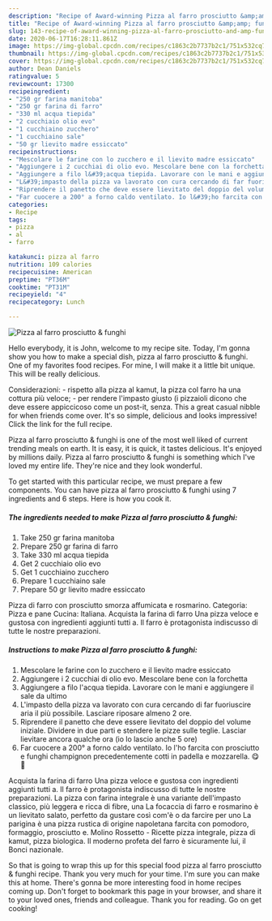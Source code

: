```yaml
---
description: "Recipe of Award-winning Pizza al farro prosciutto &amp;amp; funghi"
title: "Recipe of Award-winning Pizza al farro prosciutto &amp;amp; funghi"
slug: 143-recipe-of-award-winning-pizza-al-farro-prosciutto-and-amp-funghi
date: 2020-06-17T16:28:11.861Z
image: https://img-global.cpcdn.com/recipes/c1863c2b7737b2c1/751x532cq70/pizza-al-farro-prosciutto-funghi-recipe-main-photo.jpg
thumbnail: https://img-global.cpcdn.com/recipes/c1863c2b7737b2c1/751x532cq70/pizza-al-farro-prosciutto-funghi-recipe-main-photo.jpg
cover: https://img-global.cpcdn.com/recipes/c1863c2b7737b2c1/751x532cq70/pizza-al-farro-prosciutto-funghi-recipe-main-photo.jpg
author: Dean Daniels
ratingvalue: 5
reviewcount: 17300
recipeingredient:
- "250 gr farina manitoba"
- "250 gr farina di farro"
- "330 ml acqua tiepida"
- "2 cucchiaio olio evo"
- "1 cucchiaino zucchero"
- "1 cucchiaino sale"
- "50 gr lievito madre essiccato"
recipeinstructions:
- "Mescolare le farine con lo zucchero e il lievito madre essiccato"
- "Aggiungere i 2 cucchiai di olio evo. Mescolare bene con la forchetta"
- "Aggiungere a filo l&#39;acqua tiepida. Lavorare con le mani e aggiungere il sale da ultimo"
- "L&#39;impasto della pizza va lavorato con cura cercando di far fuoriuscire aria il più possibile. Lasciare riposare almeno 2 ore."
- "Riprendere il panetto che deve essere lievitato del doppio del volume iniziale. Dividere in due parti e stendere le pizze sulle teglie. Lasciar lievitare ancora qualche ora (io lo lascio anche 5 ore)"
- "Far cuocere a 200° a forno caldo ventilato. Io l&#39;ho farcita con prosciutto e funghi champignon precedentemente cotti in padella e mozzarella. 😋🍕"
categories:
- Recipe
tags:
- pizza
- al
- farro

katakunci: pizza al farro 
nutrition: 109 calories
recipecuisine: American
preptime: "PT36M"
cooktime: "PT31M"
recipeyield: "4"
recipecategory: Lunch

---
```



![Pizza al farro prosciutto &amp; funghi](https://img-global.cpcdn.com/recipes/c1863c2b7737b2c1/751x532cq70/pizza-al-farro-prosciutto-funghi-recipe-main-photo.jpg)

Hello everybody, it is John, welcome to my recipe site. Today, I'm gonna show you how to make a special dish, pizza al farro prosciutto &amp; funghi. One of my favorites food recipes. For mine, I will make it a little bit unique. This will be really delicious.

Considerazioni: - rispetto alla pizza al kamut, la pizza col farro ha una cottura più veloce; - per rendere l&#39;impasto giusto (i pizzaioli dicono che deve essere appiccicoso come un post-it, senza. This a great casual nibble for when friends come over. It&#39;s so simple, delicious and looks impressive! Click the link for the full recipe.

Pizza al farro prosciutto &amp; funghi is one of the most well liked of current trending meals on earth. It is easy, it is quick, it tastes delicious. It's enjoyed by millions daily. Pizza al farro prosciutto &amp; funghi is something which I've loved my entire life. They're nice and they look wonderful.


To get started with this particular recipe, we must prepare a few components. You can have pizza al farro prosciutto &amp; funghi using 7 ingredients and 6 steps. Here is how you cook it.

<!--inarticleads1-->

##### The ingredients needed to make Pizza al farro prosciutto &amp; funghi:

1. Take 250 gr farina manitoba
1. Prepare 250 gr farina di farro
1. Take 330 ml acqua tiepida
1. Get 2 cucchiaio olio evo
1. Get 1 cucchiaino zucchero
1. Prepare 1 cucchiaino sale
1. Prepare 50 gr lievito madre essiccato


Pizza di farro con prosciutto smorza affumicata e rosmarino. Categoria: Pizza e pane Cucina: Italiana. Acquista la farina di farro Una pizza veloce e gustosa con ingredienti aggiunti tutti a. Il farro è protagonista indiscusso di tutte le nostre preparazioni. 

<!--inarticleads2-->

##### Instructions to make Pizza al farro prosciutto &amp; funghi:

1. Mescolare le farine con lo zucchero e il lievito madre essiccato
1. Aggiungere i 2 cucchiai di olio evo. Mescolare bene con la forchetta
1. Aggiungere a filo l&#39;acqua tiepida. Lavorare con le mani e aggiungere il sale da ultimo
1. L&#39;impasto della pizza va lavorato con cura cercando di far fuoriuscire aria il più possibile. Lasciare riposare almeno 2 ore.
1. Riprendere il panetto che deve essere lievitato del doppio del volume iniziale. Dividere in due parti e stendere le pizze sulle teglie. Lasciar lievitare ancora qualche ora (io lo lascio anche 5 ore)
1. Far cuocere a 200° a forno caldo ventilato. Io l&#39;ho farcita con prosciutto e funghi champignon precedentemente cotti in padella e mozzarella. 😋🍕


Acquista la farina di farro Una pizza veloce e gustosa con ingredienti aggiunti tutti a. Il farro è protagonista indiscusso di tutte le nostre preparazioni. La pizza con farina integrale è una variante dell&#39;impasto classico, più leggera e ricca di fibre, una La focaccia di farro e rosmarino è un lievitato salato, perfetto da gustare così com&#39;è o da farcire per uno La parigina è una pizza rustica di origine napoletana farcita con pomodoro, formaggio, prosciutto e. Molino Rossetto - Ricette pizza integrale, pizza di kamut, pizza biologica. Il moderno profeta del farro è sicuramente lui, il Bonci nazionale. 

So that is going to wrap this up for this special food pizza al farro prosciutto &amp; funghi recipe. Thank you very much for your time. I'm sure you can make this at home. There's gonna be more interesting food in home recipes coming up. Don't forget to bookmark this page in your browser, and share it to your loved ones, friends and colleague. Thank you for reading. Go on get cooking!
